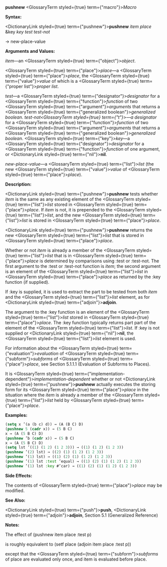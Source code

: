 **pushnew** <GlossaryTerm styled={true} term={"macro"}><i>Macro</i></GlossaryTerm> 



**Syntax:** 



<DictionaryLink styled={true} term={"pushnew"}><b>pushnew</b></DictionaryLink> *item place* &amp;key *key test test-not* 



→ new-place-value 



**Arguments and Values:** 



*item*—an <GlossaryTerm styled={true} term={"object"}><i>object</i></GlossaryTerm>. 



<GlossaryTerm styled={true} term={"place"}><i>place</i></GlossaryTerm>—a <GlossaryTerm styled={true} term={"place"}><i>place</i></GlossaryTerm>, the <GlossaryTerm styled={true} term={"value"}><i>value</i></GlossaryTerm> of which is a <GlossaryTerm styled={true} term={"proper list"}><i>proper list</i></GlossaryTerm>. 



*test*—a <GlossaryTerm styled={true} term={"designator"}><i>designator</i></GlossaryTerm> for a <GlossaryTerm styled={true} term={"function"}><i>function</i></GlossaryTerm> of two <GlossaryTerm styled={true} term={"argument"}><i>arguments</i></GlossaryTerm> that returns a <GlossaryTerm styled={true} term={"generalized boolean"}><i>generalized boolean</i></GlossaryTerm>. *test-not<GlossaryTerm styled={true} term={"t"}><i>—a </i></GlossaryTerm>designator* for a <GlossaryTerm styled={true} term={"function"}><i>function</i></GlossaryTerm> of two <GlossaryTerm styled={true} term={"argument"}><i>arguments</i></GlossaryTerm> that returns a <GlossaryTerm styled={true} term={"generalized boolean"}><i>generalized boolean</i></GlossaryTerm>. <GlossaryTerm styled={true} term={"key"}><i>key</i></GlossaryTerm>—a <GlossaryTerm styled={true} term={"designator"}><i>designator</i></GlossaryTerm> for a <GlossaryTerm styled={true} term={"function"}><i>function</i></GlossaryTerm> of one argument, or <DictionaryLink styled={true} term={"nil"}><b>nil</b></DictionaryLink>. 



*new-place-value*—a <GlossaryTerm styled={true} term={"list"}><i>list</i></GlossaryTerm> (the new <GlossaryTerm styled={true} term={"value"}><i>value</i></GlossaryTerm> of <GlossaryTerm styled={true} term={"place"}><i>place</i></GlossaryTerm>). 



**Description:** 



<DictionaryLink styled={true} term={"pushnew"}><b>pushnew</b></DictionaryLink> tests whether *item* is the same as any existing element of the <GlossaryTerm styled={true} term={"list"}><i>list</i></GlossaryTerm> stored in <GlossaryTerm styled={true} term={"place"}><i>place</i></GlossaryTerm>. If *item* is not, it is prepended to the <GlossaryTerm styled={true} term={"list"}><i>list</i></GlossaryTerm>, and the new <GlossaryTerm styled={true} term={"list"}><i>list</i></GlossaryTerm> is stored in <GlossaryTerm styled={true} term={"place"}><i>place</i></GlossaryTerm>. 



<DictionaryLink styled={true} term={"pushnew"}><b>pushnew</b></DictionaryLink> returns the new <GlossaryTerm styled={true} term={"list"}><i>list</i></GlossaryTerm> that is stored in <GlossaryTerm styled={true} term={"place"}><i>place</i></GlossaryTerm>. 



Whether or not *item* is already a member of the <GlossaryTerm styled={true} term={"list"}><i>list</i></GlossaryTerm> that is in <GlossaryTerm styled={true} term={"place"}><i>place</i></GlossaryTerm> is determined by comparisons using :test or :test-not. The first argument to the :test or :test-not function is *item*; the second argument is an element of the <GlossaryTerm styled={true} term={"list"}><i>list</i></GlossaryTerm> in <GlossaryTerm styled={true} term={"place"}><i>place</i></GlossaryTerm> as returned by the :key function (if supplied). 



If :key is supplied, it is used to extract the part to be tested from both *item* and the <GlossaryTerm styled={true} term={"list"}><i>list</i></GlossaryTerm> element, as for <DictionaryLink styled={true} term={"adjoin"}><b>adjoin</b></DictionaryLink>. 



The argument to the :key function is an element of the <GlossaryTerm styled={true} term={"list"}><i>list</i></GlossaryTerm> stored in <GlossaryTerm styled={true} term={"place"}><i>place</i></GlossaryTerm>. The :key function typically returns part part of the element of the <GlossaryTerm styled={true} term={"list"}><i>list</i></GlossaryTerm>. If :key is not supplied or <DictionaryLink styled={true} term={"nil"}><b>nil</b></DictionaryLink>, the <GlossaryTerm styled={true} term={"list"}><i>list</i></GlossaryTerm> element is used. 



For information about the <GlossaryTerm styled={true} term={"evaluation"}><i>evaluation</i></GlossaryTerm> of <GlossaryTerm styled={true} term={"subform"}><i>subforms</i></GlossaryTerm> of <GlossaryTerm styled={true} term={"place"}><i>place</i></GlossaryTerm>, see Section 5.1.1.1 (Evaluation of Subforms to Places). 







 



 



It is <GlossaryTerm styled={true} term={"implementation-dependent"}><i>implementation-dependent</i></GlossaryTerm> whether or not <DictionaryLink styled={true} term={"pushnew"}><b>pushnew</b></DictionaryLink> actually executes the storing form for its <GlossaryTerm styled={true} term={"place"}><i>place</i></GlossaryTerm> in the situation where the *item* is already a member of the <GlossaryTerm styled={true} term={"list"}><i>list</i></GlossaryTerm> held by <GlossaryTerm styled={true} term={"place"}><i>place</i></GlossaryTerm>. 



**Examples:**
```lisp
(setq x ’(a (b c) d)) → (A (B C) D) 
(pushnew 5 (cadr x)) → (5 B C) 
x → (A (5 B C) D) 
(pushnew ’b (cadr x)) → (5 B C) 
x → (A (5 B C) D) 
(setq lst ’((1) (1 2) (1 2 3))) → ((1) (1 2) (1 2 3)) 
(pushnew ’(2) lst) → ((2) (1) (1 2) (1 2 3)) 
(pushnew ’(1) lst) → ((1) (2) (1) (1 2) (1 2 3)) 
(pushnew ’(1) lst :test ’equal) → ((1) (2) (1) (1 2) (1 2 3)) 
(pushnew ’(1) lst :key #’car) → ((1) (2) (1) (1 2) (1 2 3)) 
```
**Side Effects:** 



The contents of <GlossaryTerm styled={true} term={"place"}><i>place</i></GlossaryTerm> may be modified. 



**See Also:** 



<DictionaryLink styled={true} term={"push"}><b>push</b></DictionaryLink>, <DictionaryLink styled={true} term={"adjoin"}><b>adjoin</b></DictionaryLink>, Section 5.1 (Generalized Reference) 



**Notes:** 



The effect of (pushnew item place :test p) 



is roughly equivalent to (setf place (adjoin item place :test p)) 



except that the <GlossaryTerm styled={true} term={"subform"}><i>subforms</i></GlossaryTerm> of place are evaluated only once, and item is evaluated before place. 